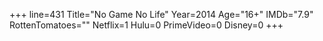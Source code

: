+++
line=431
Title="No Game No Life"
Year=2014
Age="16+"
IMDb="7.9"
RottenTomatoes=""
Netflix=1
Hulu=0
PrimeVideo=0
Disney=0
+++

